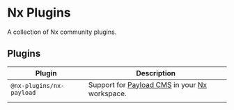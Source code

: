 # Nx Plugins

A collection of Nx community plugins.

## Plugins

| Plugin                  | Description                                                                               |
| ----------------------- | ----------------------------------------------------------------------------------------- |
| `@nx-plugins/nx-payload` | Support for [Payload CMS](https://payloadcms.com) in your [Nx](https://nx.dev) workspace. |
|                         |
